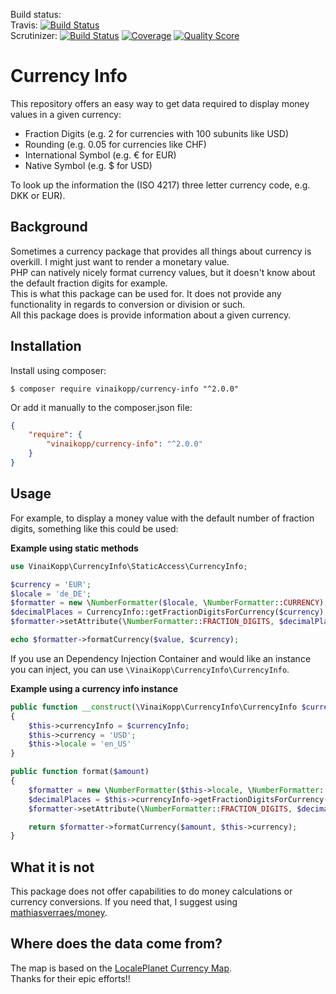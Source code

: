
Build status:  
Travis: [![Build Status](https://travis-ci.org/Vinai/currency-info.svg?branch=master)](https://travis-ci.org/Vinai/currency-info)  
Scrutinizer:
 [![Build Status](https://scrutinizer-ci.com/g/Vinai/currency-info/badges/build.png?b=master)](https://scrutinizer-ci.com/g/Vinai/currency-info/?branch=master)
 [![Coverage](https://scrutinizer-ci.com/g/Vinai/currency-info/badges/coverage.png?b=master)](https://scrutinizer-ci.com/g/Vinai/currency-info/?branch=master)
 [![Quality Score](https://scrutinizer-ci.com/g/Vinai/currency-info/badges/quality-score.png?b=master)](https://scrutinizer-ci.com/g/Vinai/currency-info/?branch=master)

# Currency Info

This repository offers an easy way to get data required to display money values in a given currency:  

* Fraction Digits (e.g. 2 for currencies with 100 subunits like USD)
* Rounding (e.g. 0.05 for currencies like CHF)
* International Symbol (e.g. € for EUR)
* Native Symbol (e.g. $ for USD)

To look up the information the (ISO 4217) three letter currency code, e.g. DKK or EUR).

## Background

Sometimes a currency package that provides all things about currency is overkill. I might just want to render a monetary value.  
PHP can natively nicely format currency values, but it doesn't know about the default fraction digits for example.  
This is what this package can be used for. It does not provide any functionality in regards to conversion or division or such.  
All this package does is provide information about a given currency.

## Installation

Install using composer:

```
$ composer require vinaikopp/currency-info "^2.0.0"
```
Or add it manually to the composer.json file:

```json
{
    "require": {
        "vinaikopp/currency-info": "^2.0.0"
    }
}
```

## Usage

For example, to display a money value with the default number of fraction digits, something like this could be used:

**Example using static methods**
```php
use VinaiKopp\CurrencyInfo\StaticAccess\CurrencyInfo;

$currency = 'EUR';
$locale = 'de_DE';
$formatter = new \NumberFormatter($locale, \NumberFormatter::CURRENCY);
$decimalPlaces = CurrencyInfo::getFractionDigitsForCurrency($currency);
$formatter->setAttribute(\NumberFormatter::FRACTION_DIGITS, $decimalPlaces);

echo $formatter->formatCurrency($value, $currency);

```

If you use an Dependency Injection Container and would like an instance you can inject,
you can use `\VinaiKopp\CurrencyInfo\CurrencyInfo`.

**Example using a currency info instance**
```php
public function __construct(\VinaiKopp\CurrencyInfo\CurrencyInfo $currencyInfo)
{
    $this->currencyInfo = $currencyInfo;
    $this->currency = 'USD';
    $this->locale = 'en_US'
}

public function format($amount)
{
    $formatter = new \NumberFormatter($this->locale, \NumberFormatter::CURRENCY);
    $decimalPlaces = $this->currencyInfo->getFractionDigitsForCurrency($this->currency);
    $formatter->setAttribute(\NumberFormatter::FRACTION_DIGITS, $decimalPlaces);

    return $formatter->formatCurrency($amount, $this->currency);
}
```

## What it is not

This package does not offer capabilities to do money calculations or currency conversions.
If you need that, I suggest using [mathiasverraes/money](https://github.com/moneyphp/money).  

## Where does the data come from?

The map is based on the [LocalePlanet Currency Map](http://www.localeplanet.com/api/auto/currencymap.html).  
Thanks for their epic efforts!!
